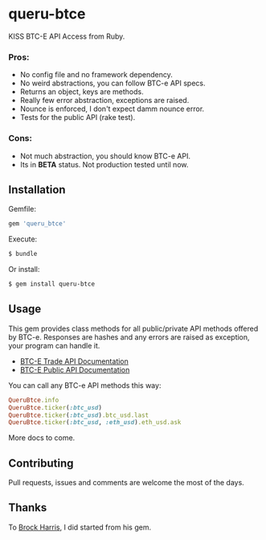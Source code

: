 # queru-btce

KISS BTC-E API Access from Ruby.

### Pros:

- No config file and no framework dependency.
- No weird abstractions, you can follow BTC-e API specs.
- Returns an object, keys are methods.
- Really few error abstraction, exceptions are raised.
- Nounce is enforced, I don't expect damm nounce error.
- Tests for the public API (rake test).

### Cons:

- Not much abstraction, you should know BTC-e API.
- Its in **BETA** status. Not production tested until now.

## Installation

Gemfile:

```ruby
gem 'queru_btce'
```

Execute:

```bash
$ bundle
```

Or install:

```bash
$ gem install queru-btce
```

## Usage

This gem provides class methods for all public/private API methods offered by BTC-e.
Responses are hashes and any errors are raised as exception, your program can handle it.

- [BTC-E Trade API Documentation](https://btc-e.com/api/documentation)
- [BTC-E Public API Documentation](https://btc-e.com/api/3/docs)

You can call any BTC-e API methods this way:

```ruby
QueruBtce.info
QueruBtce.ticker(:btc_usd)
QueruBtce.ticker(:btc_usd).btc_usd.last
QueruBtce.ticker(:btc_usd, :eth_usd).eth_usd.ask
```

More docs to come.

## Contributing

Pull requests, issues and comments are welcome the most of the days.

## Thanks

To [Brock Harris](https://github.com/BrockHarris), I did started from his gem.
